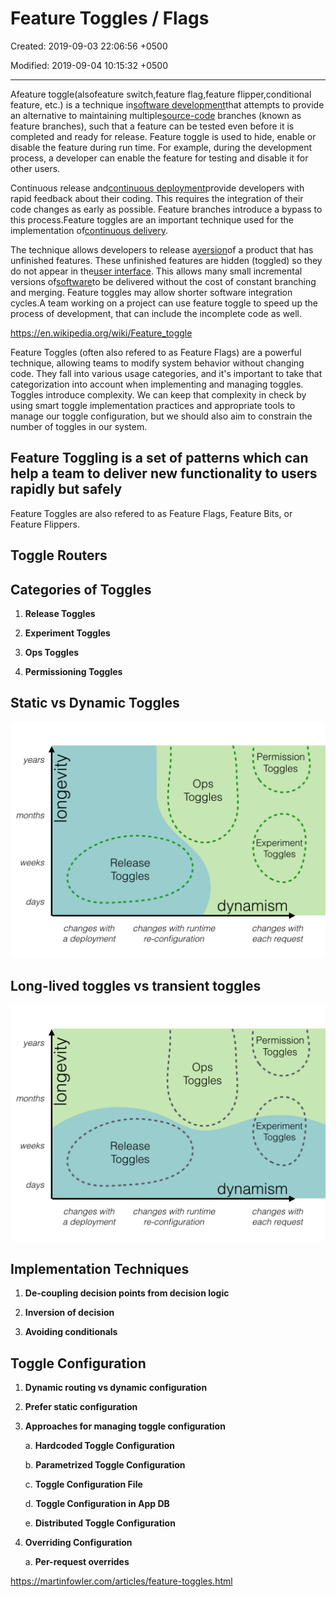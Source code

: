# Feature Toggles / Flags

Created: 2019-09-03 22:06:56 +0500

Modified: 2019-09-04 10:15:32 +0500

---

Afeature toggle(alsofeature switch,feature flag,feature flipper,conditional feature, etc.) is a technique in[software development](https://en.wikipedia.org/wiki/Software_development)that attempts to provide an alternative to maintaining multiple[source-code](https://en.wikipedia.org/wiki/Source_code) branches (known as feature branches), such that a feature can be tested even before it is completed and ready for release. Feature toggle is used to hide, enable or disable the feature during run time. For example, during the development process, a developer can enable the feature for testing and disable it for other users.

Continuous release and[continuous deployment](https://en.wikipedia.org/wiki/Continuous_deployment)provide developers with rapid feedback about their coding. This requires the integration of their code changes as early as possible. Feature branches introduce a bypass to this process.Feature toggles are an important technique used for the implementation of[continuous delivery](https://en.wikipedia.org/wiki/Continuous_delivery).

The technique allows developers to release a[version](https://en.wikipedia.org/wiki/Software_versioning)of a product that has unfinished features. These unfinished features are hidden (toggled) so they do not appear in the[user interface](https://en.wikipedia.org/wiki/User_interface). This allows many small incremental versions of[software](https://en.wikipedia.org/wiki/Software)to be delivered without the cost of constant branching and merging. Feature toggles may allow shorter software integration cycles.A team working on a project can use feature toggle to speed up the process of development, that can include the incomplete code as well.

<https://en.wikipedia.org/wiki/Feature_toggle>

Feature Toggles (often also refered to as Feature Flags) are a powerful technique, allowing teams to modify system behavior without changing code. They fall into various usage categories, and it's important to take that categorization into account when implementing and managing toggles. Toggles introduce complexity. We can keep that complexity in check by using smart toggle implementation practices and appropriate tools to manage our toggle configuration, but we should also aim to constrain the number of toggles in our system.

## Feature Toggling is a set of patterns which can help a team to deliver new functionality to users rapidly but safely

Feature Toggles are also refered to as Feature Flags, Feature Bits, or Feature Flippers.

## Toggle Routers

## Categories of Toggles

1. **Release Toggles**

2. **Experiment Toggles**

3. **Ops Toggles**

4. **Permissioning Toggles**

## Static vs Dynamic Toggles

![years months days o ' Permission Toggles Ops Toggles ' Experiment 1 Toggles Release Toggles dynamism changes with a deployment changes with runtime re-configuration changes with each request ](../../media/DevOps-DevOps-Feature-Toggles---Flags-image1.png)

## Long-lived toggles vs transient toggles

![years months days o : Permission Toggles Ops Toggles ' Experiment , Toggles Release Toggles dynamism changes with a deployment changes with runtime re-configuration changes with each request ](../../media/DevOps-DevOps-Feature-Toggles---Flags-image2.png)

## Implementation Techniques

1. **De-coupling decision points from decision logic**

2. **Inversion of decision**

3. **Avoiding conditionals**

## Toggle Configuration

1. **Dynamic routing vs dynamic configuration**

2. **Prefer static configuration**

3. **Approaches for managing toggle configuration**

    a.  **Hardcoded Toggle Configuration**

    b.  **Parametrized Toggle Configuration**

    c.  **Toggle Configuration File**

    d.  **Toggle Configuration in App DB**

    e.  **Distributed Toggle Configuration**

4. **Overriding Configuration**

    a.  **Per-request overrides**

<https://martinfowler.com/articles/feature-toggles.html>

